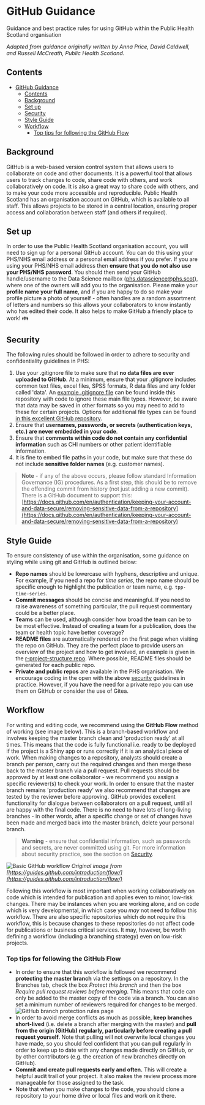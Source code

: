 # GitHub Guidance

Guidance and best practice rules for using GitHub within the Public Health Scotland organisation

*Adapted from guidance originally written by Anna Price, David Caldwell, and Russell McCreath, Public Health Scotland.*

## Contents

- [GitHub Guidance](#github-guidance)
  - [Contents](#contents)
  - [Background](#background)
  - [Set up](#set-up)
  - [Security](#security)
  - [Style Guide](#style-guide)
  - [Workflow](#workflow)
    - [Top tips for following the GitHub Flow](#top-tips-for-following-the-github-flow)

## Background

GitHub is a web-based version control system that allows users to collaborate on code and other documents. It is a powerful tool that allows users to track changes to code, share code with others, and work collaboratively on code. It is also a great way to share code with others, and to make your code more accessible and reproducible. Public Health Scotland has an organisation account on GitHub, which is available to all staff. This allows projects to be stored in a central location, ensuring proper access and collaboration between staff (and others if required).

## Set up

In order to use the Public Health Scotland organisation account, you will need to sign up for a personal GitHub account. You can do this using your PHS/NHS email address or a personal email address if you prefer. If you are using your PHS/NHS email address then **ensure that you do not also use your PHS/NHS password**. You should then send your GitHub handle/username to the Data Science mailbox (phs.datascience@phs.scot), where one of the owners will add you to the organisation. Please make your **profile name your full name**, and if you are happy to do so make your profile picture a photo of yourself - often handles are a random assortment of letters and numbers so this allows your collaborators to know instantly who has edited their code. It also helps to make GitHub a friendly place to work! :family:

## Security

The following rules should be followed in order to adhere to security and confidentiality guidelines in PHS:

1. Use your .gitignore file to make sure that **no data files are ever uploaded to GitHub**. At a minimum, ensure that your .gitignore includes common text files, excel files, SPSS formats, R data files and any folder called 'data'. An [example .gitignore file](https://github.com/Public-Health-Scotland/GitHub-guidance/blob/master/.gitignore) can be found inside this repository with code to ignore these main file types. However, be aware that data may be saved in other formats so you may need to add to these for certain projects. Options for additional file types can be found [in this excellent GitHub repository](https://github.com/ukgovdatascience/dotfiles).
2. Ensure that **usernames, passwords, or secrets (authentication keys, etc.) are never embedded in your code**.
3. Ensure that **comments within code do not contain any confidential information** such as CHI numbers or other patient identifiable information.
4. It is fine to embed file paths in your code, but make sure that these do not include **sensitive folder names** (e.g. customer names).

> **Note** - if any of the above occurs, please follow standard Information Governance (IG) procedures. As a first step, this should be to remove the offending commit from history (not just adding a new commit). There is a GitHub document to support this: [https://docs.github.com/en/authentication/keeping-your-account-and-data-secure/removing-sensitive-data-from-a-repository](https://docs.github.com/en/authentication/keeping-your-account-and-data-secure/removing-sensitive-data-from-a-repository)

## Style Guide

To ensure consistency of use within the organisation, some guidance on styling while using git and GitHub is outlined below:

- **Repo names** should be lowercase with hyphens, descriptive and unique. For example, if you need a repo for *time series*, the repo name should be specific enough to highlight the publication or team name, e.g. `tpp-time-series`.
- **Commit messages** should be concise and meaningful. If you need to raise awareness of something particular, the pull request commentary could be a better place.
- **Teams** can be used, although consider how broad the team can be to be most effective. Instead of creating a team for a publication, does the team or health topic have better coverage?
- **README files** are automatically rendered on the first page when visiting the repo on GitHub. They are the perfect place to provide users an overview of the project and how to get involved, an example is given in the [r-project-structure repo](https://github.com/Public-Health-Scotland/r-project-structure/blob/master/README.md). Where possible, README files should be generated for each public repo.
- **Private and public repos** are available in the PHS organisation. We encourage coding in the open with the above [security](#security) guidelines in practice. However, if you have the need for a private repo you can use them on GitHub or consider the use of Gitea.

## Workflow

For writing and editing code, we recommend using the **GitHub Flow** method of working (see image below). This is a branch-based workflow and involves keeping the master branch clean and 'production ready' at all times. This means that the code is fully functional i.e. ready to be deployed if the project is a Shiny app or runs correctly if it is an analytical piece of work. When making changes to a repository, analysts should create a branch per person, carry out the required changes and then merge these back to the master branch via a pull request. Pull requests should be approved by at least one collaborator - we recommend you assign a specific reviewer(s) to check your work. In order to ensure that the master branch remains 'production ready' we also recommend that changes are tested by the reviewer before approving. GitHub provides excellent functionality for dialogue between collaborators on a pull request, until all are happy with the final code. There is no need to have lots of long-living branches - in other words, after a specific change or set of changes have been made and merged back into the master branch, delete your personal branch.

> **Warning** - ensure that confidential information, such as passwords and secrets, are never committed using git. For more information about security practice, see the section on [Security](#security).

![Basic GitHub workflow](https://i.imgur.com/LVTwlEE.png)
*Original image from [https://guides.github.com/introduction/flow/](https://guides.github.com/introduction/flow/)*

Following this workflow is most important when working collaboratively on code which is intended for publication and applies even to minor, low-risk changes. There may be instances when you are working alone, and on code which is very developmental, in which case you *may* not need to follow this workflow. There are also specific repositories which do not require this workflow, this is because changes to these repositories do not affect code for publications or business critical services. It may, however, be worth defining a workflow (including a branching strategy) even on low-risk projects.

### Top tips for following the GitHub Flow

- In order to ensure that this workflow is followed we recommend **protecting the master branch** via the settings on a repository. In the Branches tab, check the box *Protect this branch* and then the box *Require pull request reviews before merging*. This means that code can only be added to the master copy of the code via a branch. You can also set a minimum number of reviewers required for changes to be merged.
![GitHub branch protection rules page](https://i.imgur.com/b6EqJ7W.png)
- In order to avoid merge conflicts as much as possible, **keep branches short-lived** (i.e. delete a branch after merging with the master) and **pull from the origin (GitHub) regularly, particularly before creating a pull request yourself**. Note that pulling will not overwrite local changes you have made, so you should feel confident that you can pull regularly in order to keep up to date with any changes made directly on GitHub, or by other contributors (e.g. the creation of new branches directly on GitHub).
- **Commit and create pull requests early and often.** This will create a helpful audit trail of your project. It also makes the review process more manageable for those assigned to the task.
- Note that when you make changes to the code, you should clone a repository to your home drive or local files and work on it there.
